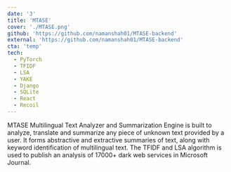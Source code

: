 ```yaml
---
date: '3'
title: 'MTASE'
cover: './MTASE.png'
github: 'https://github.com/namanshah01/MTASE-backend'
external: 'https://github.com/namanshah01/MTASE-backend'
cta: 'temp'
tech:
  - PyTorch
  - TFIDF
  - LSA
  - YAKE
  - Django
  - SQLite
  - React
  - Recoil
---
```


MTASE Multilingual Text Analyzer and Summarization Engine is built to analyze, translate and summarize any piece of unknown text provided by a user. It forms abstractive and extractive summaries of text, along with keyword identification of multilingual text. The TFIDF and LSA algorithm is used to publish an analysis of 17000+ dark web services in Microsoft Journal.
